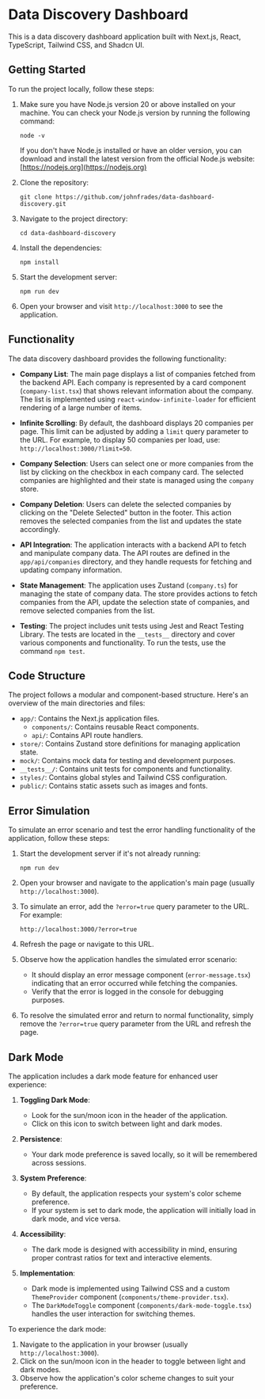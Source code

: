 # Data Discovery Dashboard

This is a data discovery dashboard application built with Next.js, React, TypeScript, Tailwind CSS, and Shadcn UI.

## Getting Started

To run the project locally, follow these steps:

1. Make sure you have Node.js version 20 or above installed on your machine. You can check your Node.js version by running the following command:

   ```
   node -v
   ```

   If you don't have Node.js installed or have an older version, you can download and install the latest version from the official Node.js website: [https://nodejs.org](https://nodejs.org)

2. Clone the repository:

   ```
   git clone https://github.com/johnfrades/data-dashboard-discovery.git
   ```

3. Navigate to the project directory:

   ```
   cd data-dashboard-discovery
   ```

4. Install the dependencies:

   ```
   npm install
   ```

5. Start the development server:

   ```
   npm run dev
   ```

6. Open your browser and visit `http://localhost:3000` to see the application.

## Functionality

The data discovery dashboard provides the following functionality:

- **Company List**: The main page displays a list of companies fetched from the backend API. Each company is represented by a card component (`company-list.tsx`) that shows relevant information about the company. The list is implemented using `react-window-infinite-loader` for efficient rendering of a large number of items.

- **Infinite Scrolling**: By default, the dashboard displays 20 companies per page. This limit can be adjusted by adding a `limit` query parameter to the URL. For example, to display 50 companies per load, use: `http://localhost:3000/?limit=50`.

- **Company Selection**: Users can select one or more companies from the list by clicking on the checkbox in each company card. The selected companies are highlighted and their state is managed using the `company` store.

- **Company Deletion**: Users can delete the selected companies by clicking on the "Delete Selected" button in the footer. This action removes the selected companies from the list and updates the state accordingly.

- **API Integration**: The application interacts with a backend API to fetch and manipulate company data. The API routes are defined in the `app/api/companies` directory, and they handle requests for fetching and updating company information.

- **State Management**: The application uses Zustand (`company.ts`) for managing the state of company data. The store provides actions to fetch companies from the API, update the selection state of companies, and remove selected companies from the list.

- **Testing**: The project includes unit tests using Jest and React Testing Library. The tests are located in the `__tests__` directory and cover various components and functionality. To run the tests, use the command `npm test`.

## Code Structure

The project follows a modular and component-based structure. Here's an overview of the main directories and files:

- `app/`: Contains the Next.js application files.
  - `components/`: Contains reusable React components.
  - `api/`: Contains API route handlers.
- `store/`: Contains Zustand store definitions for managing application state.
- `mock/`: Contains mock data for testing and development purposes.
- `__tests__/`: Contains unit tests for components and functionality.
- `styles/`: Contains global styles and Tailwind CSS configuration.
- `public/`: Contains static assets such as images and fonts.

## Error Simulation

To simulate an error scenario and test the error handling functionality of the application, follow these steps:

1. Start the development server if it's not already running:

   ```
   npm run dev
   ```

2. Open your browser and navigate to the application's main page (usually `http://localhost:3000`).

3. To simulate an error, add the `?error=true` query parameter to the URL. For example:

   ```
   http://localhost:3000/?error=true
   ```

4. Refresh the page or navigate to this URL.

5. Observe how the application handles the simulated error scenario:

   - It should display an error message component (`error-message.tsx`) indicating that an error occurred while fetching the companies.
   - Verify that the error is logged in the console for debugging purposes.

6. To resolve the simulated error and return to normal functionality, simply remove the `?error=true` query parameter from the URL and refresh the page.

## Dark Mode

The application includes a dark mode feature for enhanced user experience:

1. **Toggling Dark Mode**:

   - Look for the sun/moon icon in the header of the application.
   - Click on this icon to switch between light and dark modes.

2. **Persistence**:

   - Your dark mode preference is saved locally, so it will be remembered across sessions.

3. **System Preference**:

   - By default, the application respects your system's color scheme preference.
   - If your system is set to dark mode, the application will initially load in dark mode, and vice versa.

4. **Accessibility**:

   - The dark mode is designed with accessibility in mind, ensuring proper contrast ratios for text and interactive elements.

5. **Implementation**:
   - Dark mode is implemented using Tailwind CSS and a custom `ThemeProvider` component (`components/theme-provider.tsx`).
   - The `DarkModeToggle` component (`components/dark-mode-toggle.tsx`) handles the user interaction for switching themes.

To experience the dark mode:

1. Navigate to the application in your browser (usually `http://localhost:3000`).
2. Click on the sun/moon icon in the header to toggle between light and dark modes.
3. Observe how the application's color scheme changes to suit your preference.
